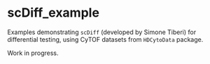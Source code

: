 # scDiff_example

Examples demonstrating `scDiff` (developed by Simone Tiberi) for differential testing, using CyTOF datasets from `HDCytoData` package.

Work in progress.


